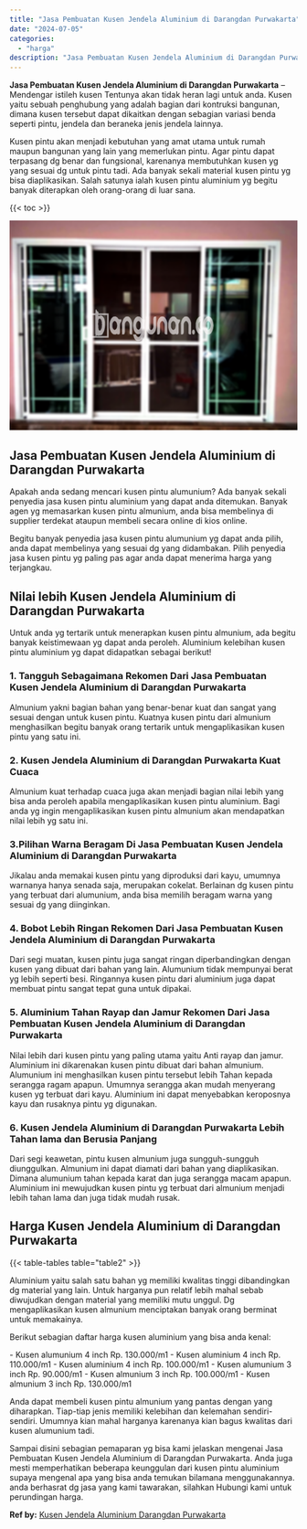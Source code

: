 ```yaml
---
title: "Jasa Pembuatan Kusen Jendela Aluminium di Darangdan Purwakarta"
date: "2024-07-05"
categories: 
  - "harga"
description: "Jasa Pembuatan Kusen Jendela Aluminium di Darangdan Purwakarta. Sampai disini sebagian pemaparan yg bisa kami jelaskan mengenai Jasa Pembuatan Kusen Jendela..."
---
```


**Jasa Pembuatan Kusen Jendela Aluminium di Darangdan Purwakarta** – Mendengar istileh kusen Tentunya akan tidak heran lagi untuk anda. Kusen yaitu sebuah penghubung yang adalah bagian dari kontruksi bangunan, dimana kusen tersebut dapat dikaitkan dengan sebagian variasi benda seperti pintu, jendela dan beraneka jenis jendela lainnya.

Kusen pintu akan menjadi kebutuhan yang amat utama untuk rumah maupun bangunan yang lain yang memerlukan pintu. Agar pintu dapat terpasang dg benar dan fungsional, karenanya membutuhkan kusen yg yang sesuai dg untuk pintu tadi. Ada banyak sekali material kusen pintu yg bisa diaplikasikan. Salah satunya ialah kusen pintu aluminium yg begitu banyak diterapkan oleh orang-orang di luar sana.

{{< toc >}}

![Jasa Pembuatan Kusen Jendela Aluminium di Darangdan Purwakarta](/images/harga-kusen-jendela-alumunium-04.png)

## Jasa Pembuatan Kusen Jendela Aluminium di Darangdan Purwakarta

Apakah anda sedang mencari kusen pintu alumunium? Ada banyak sekali penyedia jasa kusen pintu aluminium yang dapat anda ditemukan. Banyak agen yg memasarkan kusen pintu almunium, anda bisa membelinya di supplier terdekat ataupun membeli secara online di kios online.

Begitu banyak penyedia jasa kusen pintu alumunium yg dapat anda pilih, anda dapat membelinya yang sesuai dg yang didambakan. Pilih penyedia jasa kusen pintu yg paling pas agar anda dapat menerima harga yang terjangkau.

## Nilai lebih Kusen Jendela Aluminium di Darangdan Purwakarta

Untuk anda yg tertarik untuk menerapkan kusen pintu almunium, ada begitu banyak keistimewaan yg dapat anda peroleh. Aluminium kelebihan kusen pintu aluminium yg dapat didapatkan sebagai berikut!

### 1\. Tangguh Sebagaimana Rekomen Dari Jasa Pembuatan Kusen Jendela Aluminium di Darangdan Purwakarta

Almunium yakni bagian bahan yang benar-benar kuat dan sangat yang sesuai dengan untuk kusen pintu. Kuatnya kusen pintu dari almunium menghasilkan begitu banyak orang tertarik untuk mengaplikasikan kusen pintu yang satu ini.

### 2\. Kusen Jendela Aluminium di Darangdan Purwakarta Kuat Cuaca

Almunium kuat terhadap cuaca juga akan menjadi bagian nilai lebih yang bisa anda peroleh apabila mengaplikasikan kusen pintu aluminium. Bagi anda yg ingin mengaplikasikan kusen pintu almunium akan mendapatkan nilai lebih yg satu ini.

### 3.Pilihan Warna Beragam Di Jasa Pembuatan Kusen Jendela Aluminium di Darangdan Purwakarta

Jikalau anda memakai kusen pintu yang diproduksi dari kayu, umumnya warnanya hanya senada saja, merupakan cokelat. Berlainan dg kusen pintu yang terbuat dari alumunium, anda bisa memilih beragam warna yang sesuai dg yang diinginkan.

### 4\. Bobot Lebih Ringan Rekomen Dari Jasa Pembuatan Kusen Jendela Aluminium di Darangdan Purwakarta

Dari segi muatan, kusen pintu juga sangat ringan diperbandingkan dengan kusen yang dibuat dari bahan yang lain. Alumunium tidak mempunyai berat yg lebih seperti besi. Ringannya kusen pintu dari aluminium juga dapat membuat pintu sangat tepat guna untuk dipakai.

### 5\. Aluminium Tahan Rayap dan Jamur Rekomen Dari Jasa Pembuatan Kusen Jendela Aluminium di Darangdan Purwakarta

Nilai lebih dari kusen pintu yang paling utama yaitu Anti rayap dan jamur. Aluminium ini dikarenakan kusen pintu dibuat dari bahan almunium. Alumunium ini menghasilkan kusen pintu tersebut lebih Tahan kepada serangga ragam apapun. Umumnya serangga akan mudah menyerang kusen yg terbuat dari kayu. Aluminium ini dapat menyebabkan keroposnya kayu dan rusaknya pintu yg digunakan.

### 6\. Kusen Jendela Aluminium di Darangdan Purwakarta Lebih Tahan lama dan Berusia Panjang

Dari segi keawetan, pintu kusen almunium juga sungguh-sungguh diunggulkan. Almunium ini dapat diamati dari bahan yang diaplikasikan. Dimana alumunium tahan kepada karat dan juga serangga macam apapun. Aluminium ini mewujudkan kusen pintu yg terbuat dari almunium menjadi lebih tahan lama dan juga tidak mudah rusak.

## Harga Kusen Jendela Aluminium di Darangdan Purwakarta

{{< table-tables table="table2" >}}

Aluminium yaitu salah satu bahan yg memiliki kwalitas tinggi dibandingkan dg material yang lain. Untuk harganya pun relatif lebih mahal sebab diwujudkan dengan material yang memiliki mutu unggul. Dg mengaplikasikan kusen almunium menciptakan banyak orang berminat untuk memakainya.

Berikut sebagian daftar harga kusen aluminium yang bisa anda kenal:

\- Kusen alumunium 4 inch Rp. 130.000/m1 - Kusen aluminium 4 inch Rp. 110.000/m1 - Kusen aluminium 4 inch Rp. 100.000/m1 - Kusen alumunium 3 inch Rp. 90.000/m1 - Kusen almunium 3 inch Rp. 100.000/m1 - Kusen almunium 3 inch Rp. 130.000/m1

Anda dapat membeli kusen pintu almunium yang pantas dengan yang diharapkan. Tiap-tiap jenis memiliki kelebihan dan kelemahan sendiri-sendiri. Umumnya kian mahal harganya karenanya kian bagus kwalitas dari kusen alumunium tadi.

Sampai disini sebagian pemaparan yg bisa kami jelaskan mengenai Jasa Pembuatan Kusen Jendela Aluminium di Darangdan Purwakarta. Anda juga mesti memperhatikan beberapa keunggulan dari kusen pintu aluminium supaya mengenal apa yang bisa anda temukan bilamana menggunakannya. anda berhasrat dg jasa yang kami tawarakan, silahkan Hubungi kami untuk perundingan harga.

**Ref by:** [Kusen Jendela Aluminium Darangdan Purwakarta](https://id.wikipedia.org/wiki/Kusen)
